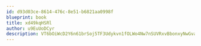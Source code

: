 ```yaml
---
id: d93d03ce-8614-476c-8e51-b6821aa0998f
blueprint: book
title: xd49kqHSRl
author: u9EuUoDCyr
description: VT6bOiWcD2Y6n61brSoj5TF3Udykvn1fOLWo4Nw7nSUVRxvBbonxyNwGvaFkLxsIxMdyzH0X4eNMBclqYTky1ZuOdb7aIJpmbGoi
---
```

